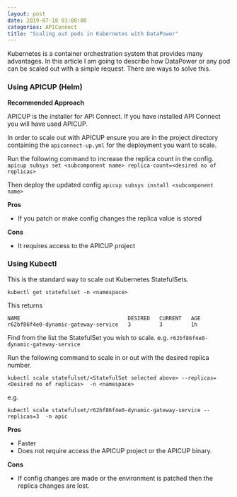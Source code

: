 ```yaml
---
layout: post
date: 2019-07-18 01:00:00
categories: APIConnect
title: "Scaling out pods in Kubernetes with DataPower"
---
```


Kubernetes is a container orchestration system that provides many advantages. In this article I am going to describe how DataPower or any pod can be scaled out with a simple request. There are ways to solve this.
<!--more-->

### Using APICUP (Helm)

**Recommended Approach**

APICUP is the installer for API Connect. If you have installed API Connect you will have used APICUP.

In order to scale out with APICUP ensure you are in the project directory containing the `apiconnect-up.yml` for the deployment you want to scale.

Run the following command to increase the replica count in the config.
`apicup subsys set <subcomponent name> replica-count=<desired no of replicas> `

Then deploy the updated config
`apicup subsys install <subcomponent name>`


**Pros**
 - If you patch or make config changes the replica value is stored

**Cons**
 - It requires access to the APICUP project

### Using Kubectl

This is the standard way to scale out Kubernetes StatefulSets.

`kubectl get statefulset -n <namespace>`

This returns

```
NAME                                  DESIRED   CURRENT   AGE
r62bf86f4e0-dynamic-gateway-service   3         3         1h
```

Find from the list the StatefulSet you wish to scale. e.g.
`r62bf86f4e0-dynamic-gateway-service`

Run the following command to scale in or out with the desired replica number.

`kubectl scale statefulset/<StatefulSet selected above> --replicas=<Desired no of replicas>  -n <namespace>`

e.g.
```
kubectl scale statefulset/r62bf86f4e0-dynamic-gateway-service --replicas=3  -n apic
```

**Pros**
 - Faster
 - Does not require access the APICUP project or the APICUP binary.

**Cons**
 - If config changes are made or the environment is patched then the replica changes are lost.
